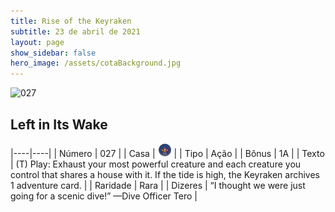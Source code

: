 ```yaml
---
title: Rise of the Keyraken
subtitle: 23 de abril de 2021
layout: page
show_sidebar: false
hero_image: /assets/cotaBackground.jpg
---
```


![027](https://cards-keyforge.s3.eu-north-1.amazonaws.com/media/en/rotk/027.png)

## Left in Its Wake

|----|----|
| Número | 027 |
| Casa | ![Keyraken](https://raw.githubusercontent.com/cardsofkeyforge/cardsofkeyforge.github.io/master/rotk/keyraken.png "Keyraken") |
| Tipo | Ação |
| Bônus | 1A |
| Texto | (T) Play: Exhaust your most powerful  creature and each creature you control that  shares a house with it. If the tide is high,  the Keyraken archives 1 adventure card. |
| Raridade | Rara |
| Dizeres | “I thought we were just going for a scenic dive!”  —Dive Officer Tero |
